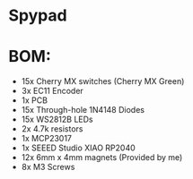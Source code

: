 # Spypad

# BOM:
- 15x Cherry MX switches (Cherry MX Green)
- 3x EC11 Encoder
- 1x PCB
- 15x Through-hole 1N4148 Diodes
- 15x WS2812B LEDs
- 2x 4.7k resistors
- 1x MCP23017
- 1x SEEED Studio XIAO RP2040
- 12x 6mm x 4mm magnets (Provided by me)
- 8x M3 Screws 
